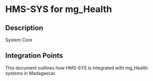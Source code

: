 # HMS-SYS for mg_Health

## Description

System Core

## Integration Points

This document outlines how HMS-SYS is integrated with mg_Health systems in Madagascar.
